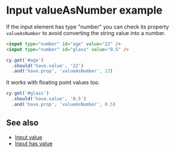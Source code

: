 # Input valueAsNumber example

<!-- fiddle valueAsNumber -->

If the input element has type "number" you can check its property `valueAsNumber` to avoid converting the string value into a number.

```html
<input type="number" id="age" value="22" />
<input type="number" id="glass" value="0.5" />
```

```js
cy.get('#age')
  .should('have.value', '22')
  .and('have.prop', 'valueAsNumber', 22)
```

It works with floating point values too.

```js
cy.get('#glass')
  .should('have.value', '0.5')
  .and('have.prop', 'valueAsNumber', 0.5)
```

<!-- fiddle-end -->

## See also

- [Input value](./input-value.md)
- [Input has value](./input-has-value.md)
